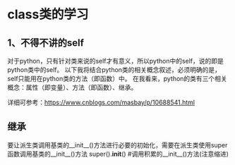 # class类的学习

## 1、不得不讲的self
对于python，只有针对类来说的self才有意义，所以python中的self，说的即是python类中的self。
以下我将结合python类的相关概念叙述，必须明确的是，self只能用在python类的方法（即函数）中。
在我看来，python的类有三个相关概念：属性（即变量）、方法（即函数）、继承。

详细可参考：https://www.cnblogs.com/masbay/p/10688541.html


## 继承
要让派生类调用基类的__init__()方法进行必要的初始化，需要在派生类使用super函数调用基类的__init__()方法
super().__init__()  #调用积累的__init__()方法(注意缩进)






